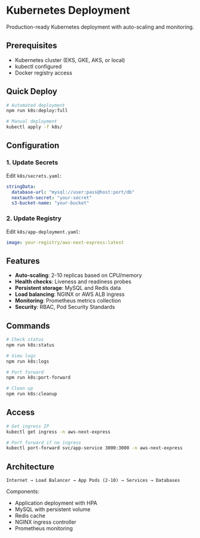 # Kubernetes Deployment

Production-ready Kubernetes deployment with auto-scaling and monitoring.

## Prerequisites

- Kubernetes cluster (EKS, GKE, AKS, or local)
- kubectl configured
- Docker registry access

## Quick Deploy

```bash
# Automated deployment
npm run k8s:deploy:full

# Manual deployment
kubectl apply -f k8s/
```

## Configuration

### 1. Update Secrets

Edit `k8s/secrets.yaml`:
```yaml
stringData:
  database-url: "mysql://user:pass@host:port/db"
  nextauth-secret: "your-secret"
  s3-bucket-name: "your-bucket"
```

### 2. Update Registry

Edit `k8s/app-deployment.yaml`:
```yaml
image: your-registry/aws-next-express:latest
```

## Features

- **Auto-scaling**: 2-10 replicas based on CPU/memory
- **Health checks**: Liveness and readiness probes
- **Persistent storage**: MySQL and Redis data
- **Load balancing**: NGINX or AWS ALB ingress
- **Monitoring**: Prometheus metrics collection
- **Security**: RBAC, Pod Security Standards

## Commands

```bash
# Check status
npm run k8s:status

# View logs
npm run k8s:logs

# Port forward
npm run k8s:port-forward

# Clean up
npm run k8s:cleanup
```

## Access

```bash
# Get ingress IP
kubectl get ingress -n aws-next-express

# Port forward if no ingress
kubectl port-forward svc/app-service 3000:3000 -n aws-next-express
```

## Architecture

```
Internet → Load Balancer → App Pods (2-10) → Services → Databases
```

Components:
- Application deployment with HPA
- MySQL with persistent volume
- Redis cache
- NGINX ingress controller
- Prometheus monitoring 
